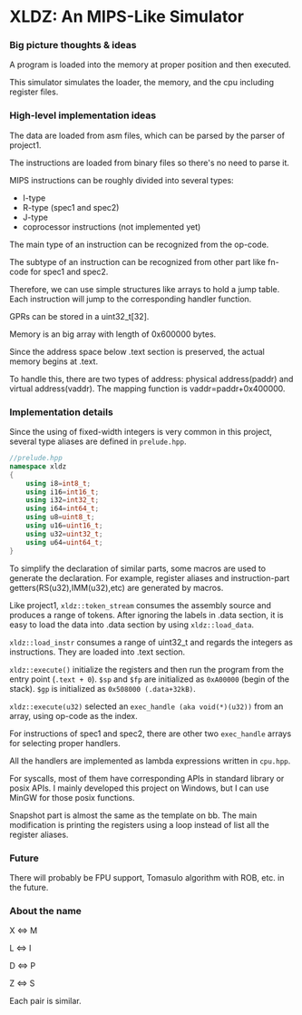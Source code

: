 # XLDZ: An MIPS-Like Simulator

### Big picture thoughts & ideas

A program is loaded into the memory at proper position and then executed.

This simulator simulates the loader, the memory, and the cpu including register files.

### High-level implementation ideas

The data are loaded from asm files, which can be parsed by the parser of project1.

The instructions are loaded from binary files so there's no need to parse it.

MIPS instructions can be roughly divided into several types:

- I-type
- R-type (spec1 and spec2)
- J-type
- coprocessor instructions (not implemented yet)

The main type of an instruction can be recognized from the op-code.

The subtype of an instruction can be recognized from other part like fn-code for spec1 and spec2.

Therefore, we can use simple structures like arrays to hold a jump table. Each instruction will jump to the corresponding handler function.

GPRs can be stored in a uint32_t[32].

Memory is an big array with length of 0x600000 bytes.

Since the address space below .text section is preserved, the actual memory begins at .text.

To handle this, there are two types of address: physical address(paddr) and virtual address(vaddr). The mapping function is vaddr=paddr+0x400000.

### Implementation details

Since the using of fixed-width integers is very common in this project, several type aliases are defined in `prelude.hpp`.

```cpp
//prelude.hpp
namespace xldz
{  
    using i8=int8_t;
    using i16=int16_t;
    using i32=int32_t;
    using i64=int64_t;
    using u8=uint8_t;
    using u16=uint16_t;
    using u32=uint32_t;
    using u64=uint64_t;
}
```

To simplify the declaration of similar parts, some macros are used to generate the declaration. For example, register aliases and instruction-part getters(RS(u32),IMM(u32),etc) are generated by macros.

Like project1, `xldz::token_stream` consumes the assembly source and produces a range of tokens. After ignoring the labels in .data section, it is easy to load the data into .data section by using `xldz::load_data`.

`xldz::load_instr` consumes a range of uint32_t and regards the integers as instructions. They are loaded into .text section.

`xldz::execute()` initialize the registers and then run the program from the entry point (`.text + 0`). `$sp` and `$fp` are initialized as `0xA00000` (begin of the stack). `$gp` is initialized as `0x508000 (.data+32kB)`.

`xldz::execute(u32)` selected an `exec_handle (aka void(*)(u32))` from an array, using op-code as the index.

For instructions of spec1 and spec2, there are other two `exec_handle` arrays for selecting proper handlers.

All the handlers are implemented as lambda expressions written in `cpu.hpp`.

For syscalls, most of them have corresponding APIs in standard library or posix APIs. I mainly developed this project on Windows, but I can use MinGW for those posix functions.

Snapshot part is almost the same as the template on bb. The main modification is printing the registers using a loop instead of list all the register aliases.

### Future

There will probably be FPU support, Tomasulo algorithm with ROB, etc. in the future.

### About the name

X <=> M

L <=> I

D <=> P

Z <=> S

Each pair is similar.